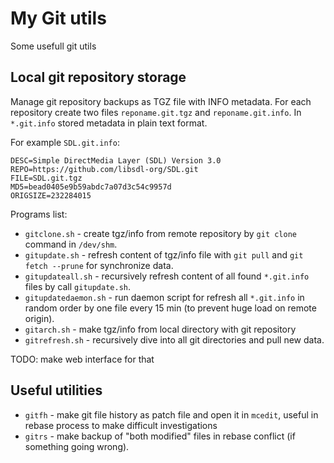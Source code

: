 # My Git utils

Some usefull git utils

## Local git repository storage

Manage git repository backups as TGZ file with INFO metadata. For each repository create
two files `reponame.git.tgz` and `reponame.git.info`. In `*.git.info` stored metadata in
plain text format.

For example `SDL.git.info`:
```
DESC=Simple DirectMedia Layer (SDL) Version 3.0
REPO=https://github.com/libsdl-org/SDL.git
FILE=SDL.git.tgz
MD5=bead0405e9b59abdc7a07d3c54c9957d
ORIGSIZE=232284015
```

Programs list:
- `gitclone.sh` - create tgz/info from remote repository by `git clone` command in `/dev/shm`.
- `gitupdate.sh` - refresh content of tgz/info file with `git pull` and `git fetch --prune` for synchronize data.
- `gitupdateall.sh` - recursively refresh content of all found `*.git.info` files by call `gitupdate.sh`.
- `gitupdatedaemon.sh` - run daemon script for refresh all `*.git.info` in random order by one file every 15 min (to prevent huge load on remote origin).
- `gitarch.sh` - make tgz/info from local directory with git repository
- `gitrefresh.sh` - recursively dive into all git directories and pull new data.

TODO: make web interface for that

## Useful utilities

- `gitfh` - make git file history as patch file and open it in `mcedit`, useful in rebase process to make difficult investigations
- `gitrs` - make backup of "both modified" files in rebase conflict (if something going wrong).
